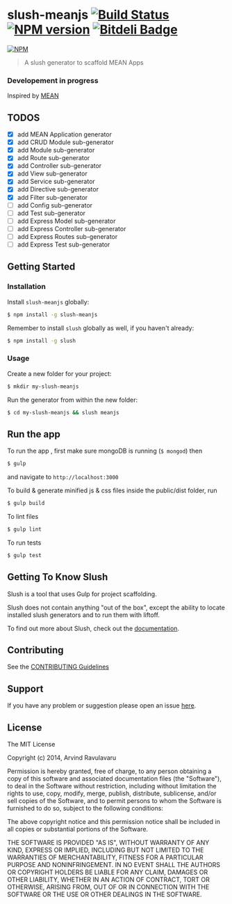 # slush-meanjs [![Build Status](https://secure.travis-ci.org/arvindr21/slush-meanjs.png?branch=master)](https://travis-ci.org/arvindr21/slush-meanjs) [![NPM version](https://badge-me.herokuapp.com/api/npm/slush-meanjs.png)](http://badges.enytc.com/for/npm/slush-meanjs) [![Bitdeli Badge](https://d2weczhvl823v0.cloudfront.net/arvindr21/slush-meanjs/trend.png)](https://bitdeli.com/free "Bitdeli Badge")

[![NPM](https://nodei.co/npm/slush-meanjs.png?downloads=true&stars=true)](https://nodei.co/npm/slush-meanjs/)

> A slush generator to scaffold MEAN Apps

### Developement in progress

Inspired by [MEAN](http://meanjs.org/)

## TODOS
- [x] add MEAN Application generator
- [x] add CRUD Module sub-generator
- [x] add Module sub-generator
- [x] add Route sub-generator
- [x] add Controller sub-generator
- [x] add View sub-generator
- [x] add Service sub-generator
- [x] add Directive sub-generator
- [x] add Filter sub-generator
- [ ] add Config sub-generator
- [ ] add Test sub-generator
- [ ] add Express Model sub-generator
- [ ] add Express Controller sub-generator
- [ ] add Express Routes sub-generator
- [ ] add Express Test sub-generator

## Getting Started

### Installation

Install `slush-meanjs` globally:

```bash
$ npm install -g slush-meanjs
```

Remember to install `slush` globally as well, if you haven't already:

```bash
$ npm install -g slush
```

### Usage

Create a new folder for your project:

```bash
$ mkdir my-slush-meanjs
```

Run the generator from within the new folder:

```bash
$ cd my-slush-meanjs && slush meanjs
```
## Run the app 

To run the app , first make sure mongoDB is running (```$ mongod```) then

```bash
$ gulp 
```
and navigate to ```http://localhost:3000```

To build & generate minified js & css files inside the public/dist folder, run

```bash
$ gulp build
```

To lint files

```bash
$ gulp lint
```

To run tests

```bash
$ gulp test
```

## Getting To Know Slush

Slush is a tool that uses Gulp for project scaffolding.

Slush does not contain anything "out of the box", except the ability to locate installed slush generators and to run them with liftoff.

To find out more about Slush, check out the [documentation](https://github.com/klei/slush).

## Contributing

See the [CONTRIBUTING Guidelines](https://github.com/arvindr21/slush-meanjs/blob/master/CONTRIBUTING.md)

## Support
If you have any problem or suggestion please open an issue [here](https://github.com/arvindr21/slush-meanjs/issues).

## License 

The MIT License

Copyright (c) 2014, Arvind Ravulavaru

Permission is hereby granted, free of charge, to any person
obtaining a copy of this software and associated documentation
files (the "Software"), to deal in the Software without
restriction, including without limitation the rights to use,
copy, modify, merge, publish, distribute, sublicense, and/or sell
copies of the Software, and to permit persons to whom the
Software is furnished to do so, subject to the following
conditions:

The above copyright notice and this permission notice shall be
included in all copies or substantial portions of the Software.

THE SOFTWARE IS PROVIDED "AS IS", WITHOUT WARRANTY OF ANY KIND,
EXPRESS OR IMPLIED, INCLUDING BUT NOT LIMITED TO THE WARRANTIES
OF MERCHANTABILITY, FITNESS FOR A PARTICULAR PURPOSE AND
NONINFRINGEMENT. IN NO EVENT SHALL THE AUTHORS OR COPYRIGHT
HOLDERS BE LIABLE FOR ANY CLAIM, DAMAGES OR OTHER LIABILITY,
WHETHER IN AN ACTION OF CONTRACT, TORT OR OTHERWISE, ARISING
FROM, OUT OF OR IN CONNECTION WITH THE SOFTWARE OR THE USE OR
OTHER DEALINGS IN THE SOFTWARE.

